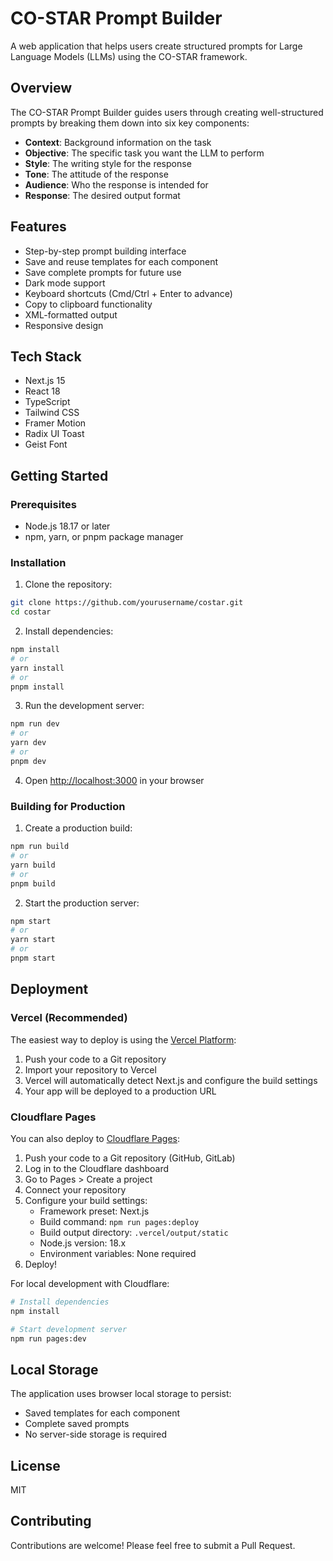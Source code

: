 # CO-STAR Prompt Builder

A web application that helps users create structured prompts for Large Language Models (LLMs) using the CO-STAR framework.

## Overview

The CO-STAR Prompt Builder guides users through creating well-structured prompts by breaking them down into six key components:

- **Context**: Background information on the task
- **Objective**: The specific task you want the LLM to perform
- **Style**: The writing style for the response
- **Tone**: The attitude of the response
- **Audience**: Who the response is intended for
- **Response**: The desired output format

## Features

- Step-by-step prompt building interface
- Save and reuse templates for each component
- Save complete prompts for future use
- Dark mode support
- Keyboard shortcuts (Cmd/Ctrl + Enter to advance)
- Copy to clipboard functionality
- XML-formatted output
- Responsive design

## Tech Stack

- Next.js 15
- React 18
- TypeScript
- Tailwind CSS
- Framer Motion
- Radix UI Toast
- Geist Font

## Getting Started

### Prerequisites

- Node.js 18.17 or later
- npm, yarn, or pnpm package manager

### Installation

1. Clone the repository:
```bash
git clone https://github.com/yourusername/costar.git
cd costar
```

2. Install dependencies:
```bash
npm install
# or
yarn install
# or
pnpm install
```

3. Run the development server:
```bash
npm run dev
# or
yarn dev
# or
pnpm dev
```

4. Open [http://localhost:3000](http://localhost:3000) in your browser

### Building for Production

1. Create a production build:
```bash
npm run build
# or
yarn build
# or
pnpm build
```

2. Start the production server:
```bash
npm start
# or
yarn start
# or
pnpm start
```

## Deployment

### Vercel (Recommended)
The easiest way to deploy is using the [Vercel Platform](https://vercel.com):

1. Push your code to a Git repository
2. Import your repository to Vercel
3. Vercel will automatically detect Next.js and configure the build settings
4. Your app will be deployed to a production URL

### Cloudflare Pages
You can also deploy to [Cloudflare Pages](https://pages.cloudflare.com):

1. Push your code to a Git repository (GitHub, GitLab)
2. Log in to the Cloudflare dashboard
3. Go to Pages > Create a project
4. Connect your repository
5. Configure your build settings:
   - Framework preset: Next.js
   - Build command: `npm run pages:deploy`
   - Build output directory: `.vercel/output/static`
   - Node.js version: 18.x
   - Environment variables: None required
6. Deploy!

For local development with Cloudflare:
```bash
# Install dependencies
npm install

# Start development server
npm run pages:dev
```

## Local Storage

The application uses browser local storage to persist:
- Saved templates for each component
- Complete saved prompts
- No server-side storage is required

## License

MIT

## Contributing

Contributions are welcome! Please feel free to submit a Pull Request.